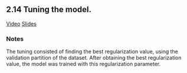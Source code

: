 ## 2.14 Tuning the model.
[Video](https://www.youtube.com/watch?v=lW-YVxPgzQw&list=PL3MmuxUbc_hIhxl5Ji8t4O6lPAOpHaCLR&index=25)
[Slides](https://www.slideshare.net/AlexeyGrigorev/ml-zoomcamp-2-slides)
### Notes
The tuning consisted of finding the best regularization value, using the validation partition of the dataset. After obtaining the best regularization value, the model was trained with this regularization parameter.